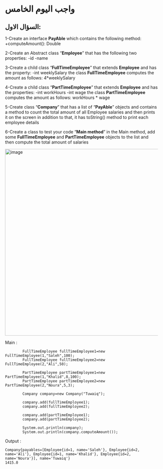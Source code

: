 # واجب اليوم الخامس


## السؤال الاول:

1-Create an interface **PayAble** which contains the following method:
+computeAmount(): Double

2-Create an Abstract class “**Employee**” that has the following two properties:
-id
-name

3-Create a child class “**FullTimeEmployee**” that extends **Employee** and has the property:
-int weeklySalary
the class **FullTimeEmployee** computes the amount as follows:
4*weeklySalary

4-Create a child class “**PartTimeEmployee**” that extends **Employee** and has the properties:
-int workHours
-int wage
the class **PartTimeEmployee** computes the amount as follows:
workHours * wage

5-Create class “**Company**” that has a list of “**PayAble**” objects and contains a method to count the total amount of all Employee salaries and then prints it on the screen
in addition to that, it has toString() method to print each employee details

6-Create a class to test your code “**Main method**” in the Main method, add some **FullTimeEmployee** and **PartTimeEmployee** objects to the list and then compute the total amount of salaries

<img width="616" alt="image" src="https://user-images.githubusercontent.com/58336325/169295852-7b71915f-c705-4a47-a606-a6b083251b4a.png">

Main : 

```
        FullTimeEmployee fullTimeEmployee1=new FullTimeEmployee(1,"Saleh",100);
        FullTimeEmployee fullTimeEmployee2=new FullTimeEmployee(2,"Ali",50);

        PartTimeEmployee partTimeEmployee1=new PartTimeEmployee(1,"Khalid",8,100);
        PartTimeEmployee partTimeEmployee2=new PartTimeEmployee(2,"Noura",5,3);

        Company company=new Company("Tuwaiq");

        company.add(fullTimeEmployee1);
        company.add(fullTimeEmployee2);

        company.add(partTimeEmployee1);
        company.add(partTimeEmployee2);

        System.out.println(company);
        System.out.println(company.computeAmount());
```       

Output : 

```
Company{payables=[Employee{id=1, name='Saleh'}, Employee{id=2, name='Ali'}, Employee{id=1, name='Khalid'}, Employee{id=2, name='Noura'}], name='Tuwaiq'}
1415.0
```


